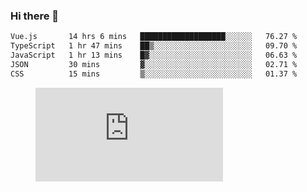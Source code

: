 ### Hi there 👋

<!--START_SECTION:waka-->

```txt
Vue.js       14 hrs 6 mins   ███████████████████░░░░░░   76.27 %
TypeScript   1 hr 47 mins    ██▒░░░░░░░░░░░░░░░░░░░░░░   09.70 %
JavaScript   1 hr 13 mins    █▓░░░░░░░░░░░░░░░░░░░░░░░   06.63 %
JSON         30 mins         ▓░░░░░░░░░░░░░░░░░░░░░░░░   02.71 %
CSS          15 mins         ▒░░░░░░░░░░░░░░░░░░░░░░░░   01.37 %
```

<!--END_SECTION:waka-->

<figure><embed src="https://wakatime.com/share/@018c1236-80d1-4209-b291-9f1e9534668f/bb944d0f-92e3-48f1-94a5-d3c1d0ffe8d4.svg"></embed></figure>

<!--
**kraibse/kraibse** is a ✨ _special_ ✨ repository because its `README.md` (this file) appears on your GitHub profile.

Here are some ideas to get you started:

- 🔭 I’m currently working on ...
- 🌱 I’m currently learning ...
- 👯 I’m looking to collaborate on ...
- 🤔 I’m looking for help with ...
- 💬 Ask me about ...
- 📫 How to reach me: ...
- 😄 Pronouns: ...
- ⚡ Fun fact: ...
-->
